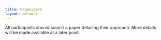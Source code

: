 ```yaml
---
title: Organizers
layout: default
---
```

All participants should submit a paper detailing their approach. More details will be made available at a later point.
